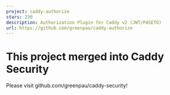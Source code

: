 ```yaml
---
project: caddy-authorize
stars: 230
description: Authorization Plugin for Caddy v2 (JWT/PASETO)
url: https://github.com/greenpau/caddy-authorize
---
```


This project merged into Caddy Security
=======================================

Please visit github.com/greenpau/caddy-security!
